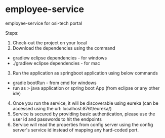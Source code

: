 # employee-service
employee-service for osi-tech portal

Steps:

1) Check-out the project on your local 
2) Download the dependencies using the command 

- gradlew eclipse dependencies - for windows
- ./gradlew eclipse dependencies - for mac

3) Run the application as springboot application using below commands

  - gradle bootRun - from cmd for windows
  - run as > java application or spring boot App (from eclipse or any other ide)

4) Once you run the service, it will be discoverable using eureka (can be accessed using the url: localhost:8761/eureka/)
5) Service is secured by providing basic authentication, please use the user id and passwords to hit the endpoints
6) Service will read the properties from config server using the config server's service id instead of mapping any hard-coded port.
